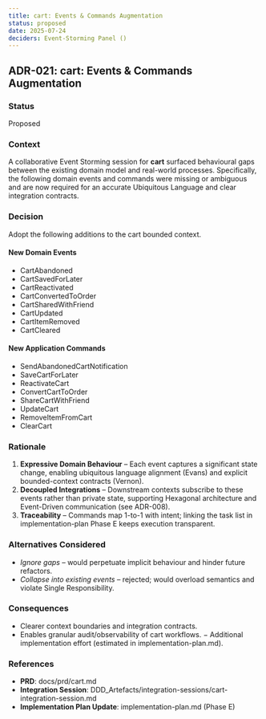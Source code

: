 ```yaml
---
title: cart: Events & Commands Augmentation
status: proposed
date: 2025-07-24
deciders: Event-Storming Panel ()
---
```


## ADR-021: cart: Events & Commands Augmentation

### Status
Proposed

### Context
A collaborative Event Storming session for **cart** surfaced behavioural gaps between the existing domain model and real-world processes.  Specifically, the following domain events and commands were missing or ambiguous and are now required for an accurate Ubiquitous Language and clear integration contracts.

### Decision
Adopt the following additions to the cart bounded context.

#### New Domain Events
- CartAbandoned
- CartSavedForLater
- CartReactivated
- CartConvertedToOrder
- CartSharedWithFriend
- CartUpdated
- CartItemRemoved
- CartCleared
#### New Application Commands
- SendAbandonedCartNotification
- SaveCartForLater
- ReactivateCart
- ConvertCartToOrder
- ShareCartWithFriend
- UpdateCart
- RemoveItemFromCart
- ClearCart
### Rationale
1. **Expressive Domain Behaviour** – Each event captures a significant state change, enabling ubiquitous language alignment (Evans) and explicit bounded-context contracts (Vernon).
2. **Decoupled Integrations** – Downstream contexts subscribe to these events rather than private state, supporting Hexagonal architecture and Event-Driven communication (see ADR-008).
3. **Traceability** – Commands map 1-to-1 with intent; linking the task list in implementation-plan Phase E keeps execution transparent.

### Alternatives Considered
- _Ignore gaps_ – would perpetuate implicit behaviour and hinder future refactors.
- _Collapse into existing events_ – rejected; would overload semantics and violate Single Responsibility.

### Consequences
+ Clearer context boundaries and integration contracts.
+ Enables granular audit/observability of cart workflows.
− Additional implementation effort (estimated in implementation-plan.md).

### References
- **PRD**: docs/prd/cart.md
- **Integration Session**: DDD_Artefacts/integration-sessions/cart-integration-session.md
- **Implementation Plan Update**: implementation-plan.md (Phase E)
